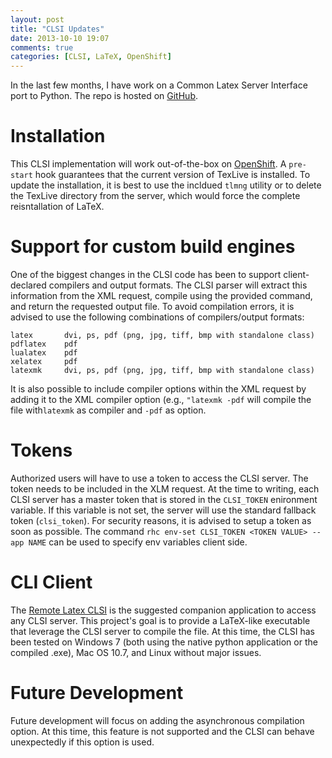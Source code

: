 ```yaml
---
layout: post
title: "CLSI Updates"
date: 2013-10-10 19:07
comments: true
categories: [CLSI, LaTeX, OpenShift]
---
```


In the last few months, I have work on a Common Latex Server Interface
port to Python. The repo is hosted on
[GitHub](http://github.com/pacbard/clsi.py).

# Installation
This CLSI implementation will work out-of-the-box on
[OpenShift](http://openshift.com). A ```pre-start``` hook guarantees that the
current version of TexLive is installed. To update the installation, it is best
to use the incldued ```tlmng``` utility or to delete the TexLive directory from
the server, which would force the complete reisntallation of LaTeX.

# Support for custom build engines
One of the biggest changes in the CLSI code has been to support client-declared
compilers and output formats.  The CLSI parser will extract this information
from the XML request, compile using the provided command, and return the
requested output file. To avoid compilation errors, it is advised to use the
following combinations of compilers/output formats:

```
latex       dvi, ps, pdf (png, jpg, tiff, bmp with standalone class)
pdflatex    pdf
lualatex    pdf
xelatex     pdf
latexmk     dvi, ps, pdf (png, jpg, tiff, bmp with standalone class)
```

It is also possible to include compiler options within the XML request by adding
it to the XML compiler option (e.g., ```"latexmk -pdf``` will compile the file
with```latexmk``` as compiler and ```-pdf``` as option.

# Tokens
Authorized users will have to use a token to access the CLSI server. The token
needs to be included in the XLM request. At the time to writing, each CLSI
server has a master token that is stored in the ```CLSI_TOKEN``` enironment
variable. If this variable is not set, the server will use the standard fallback
token (```clsi_token```). For security reasons, it is advised to setup a token
as soon as possible. The command ```rhc env-set CLSI_TOKEN <TOKEN VALUE> --app NAME```
can be used to specify env variables client side.

# CLI Client
The [Remote Latex CLSI](http://pacbard.github.io/RLatex) is the suggested
companion application to access any CLSI server. This project's goal is to
provide a LaTeX-like executable that leverage the CLSI server to compile the
file. At this time, the CLSI has been tested on Windows 7 (both using the native
python application or the compiled .exe), Mac OS 10.7, and Linux without major
issues.

# Future Development
Future development will focus on adding the asynchronous compilation option. At
this time, this feature is not supported and the CLSI can behave unexpectedly if
this option is used.
